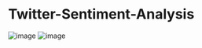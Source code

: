 # Twitter-Sentiment-Analysis
![image](https://github.com/user-attachments/assets/cf5a9bf2-7df7-4e08-808f-0be3c972a1e7)
![image](https://github.com/user-attachments/assets/697ca9fe-c1a5-40e3-9288-57815b921b1a)
